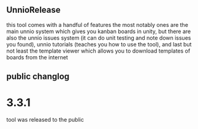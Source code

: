 ## UnnioRelease
this tool comes with a handful of features the most notably ones are the main unnio system which gives you kanban boards in unity, but there are also the unnio issues system (it can do unit testing and note down issues you found), unnio tutorials (teaches you how to use the tool), and last but not least the template viewer which allows you to download templates of boards from the internet

## public changlog

# 3.3.1
tool was released to the public